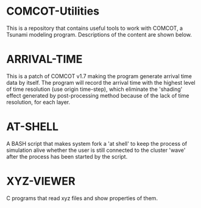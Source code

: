 # COMCOT-Utilities
This is a repository that contains useful tools to work with COMCOT, a Tsunami modeling program.
Descriptions of the content are shown below.
# ARRIVAL-TIME
This is a patch of COMCOT v1.7 making the program generate arrival time data by itself. The program will record the arrival time with the highest level of time resolution (use origin time-step), which eliminate the 'shading' effect generated by post-processing method because of the lack of time resolution, for each layer.
# AT-SHELL
A BASH script that makes system fork a 'at shell' to keep the process of simulation alive whether the user is still connected to the cluster 'wave' after the process has been started by the script.
# XYZ-VIEWER
C programs that read xyz files and show properties of them.
